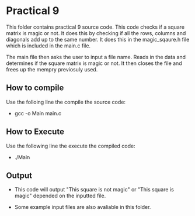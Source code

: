 # Practical 9
This folder contains practical 9 source code. This code checks if a square matrix is magic or not. It does this by checking if all the rows, columns and diagonals add up to the same number. It does this in the magic_sqaure.h file which is included in the main.c file.

The main file then asks the user to input a file name. Reads in the data and determines if the square matrix is magic or not. It then closes the file and frees up the mempry previosuly used.

## How to compile
Use the folloing line the compile the source code:

* gcc -o Main main.c 

## How to Execute
Use the following line the execute the compiled code:

* ./Main

## Output

* This code will output "This square is not magic" or "This square is magic" depended on the inputted file.

* Some example input files are also avaliable in this folder.
